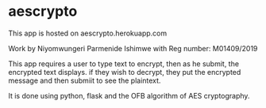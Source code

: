 # aescrypto

This app is hosted on aescrypto.herokuapp.com

Work by Niyomwungeri Parmenide Ishimwe with Reg number: M01409/2019

This app requires a user to type text to encrypt, then as he submit, the encrypted text displays. if they wish to decrypt, 
they put the encrypted message and then submiit to see the plaintext.

It is done using python, flask and the OFB algorithm of AES cryptography.

